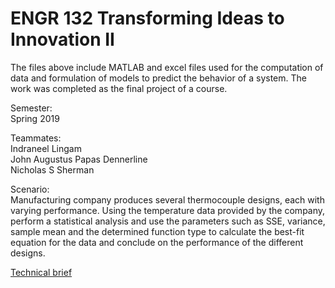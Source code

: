 # ENGR 132 Transforming Ideas to Innovation II
  
The files above include MATLAB and excel files used for the computation of data and formulation of models to predict the behavior of a system. The work was completed as the final project of a course.  
  
Semester:  
Spring 2019  
  
Teammates:  
Indraneel Lingam  
John Augustus Papas Dennerline  
Nicholas S Sherman  
  
Scenario:   
Manufacturing company produces several thermocouple designs, each with varying performance. Using the temperature data provided by the company, perform a statistical analysis and use the parameters such as SSE, variance, sample mean and the determined function type to calculate the best-fit equation for the data and conclude on the performance of the different designs.  
  
[Technical brief](https://github.com/Andrew-Gan/engr132/blob/master/M4TechnicalBrief_012_26.docx)
